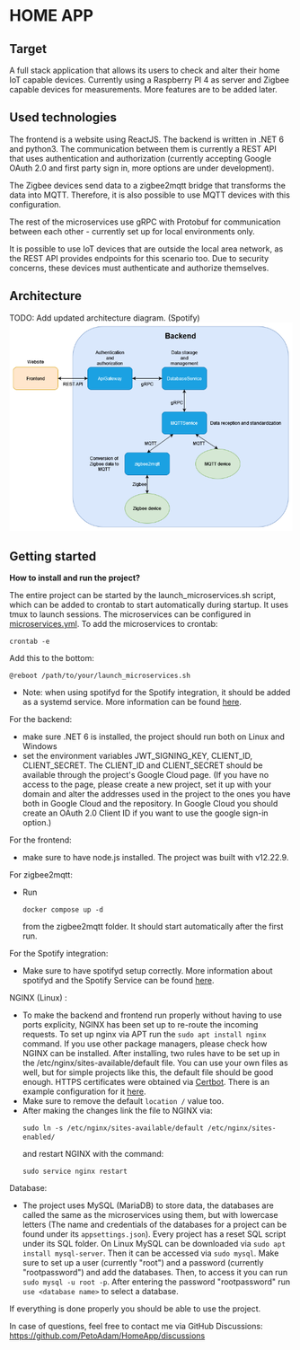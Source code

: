 # HOME APP

## Target

A full stack application that allows its users to check and alter their home IoT capable devices. Currently using a Raspberry PI 4 as server and Zigbee capable devices for measurements. More features are to be added later.

## Used technologies

The frontend is a website using ReactJS.
The backend is written in .NET 6 and python3.
The communication between them is currently a REST API that uses authentication and authorization (currently accepting Google OAuth 2.0 and first party sign in, more options are under development).

The Zigbee devices send data to a zigbee2mqtt bridge that transforms the data into MQTT. Therefore, it is also possible to use MQTT devices with this configuration.

The rest of the microservices use gRPC with Protobuf for communication between each other -  currently set up for local environments only.

It is possible to use IoT devices that are outside the local area network, as the REST API provides endpoints for this scenario too. Due to security concerns, these devices must authenticate and authorize themselves.

## Architecture

TODO: Add updated architecture diagram. (Spotify)
![Architecture](Documents/Resources/HomeAppArchitecture.png)

## Getting started

**How to install and run the project?**

The entire project can be started by the launch_microservices.sh script, which can be added to crontab to start automatically during startup. It uses tmux to launch sessions. The microservices can be configured in [microservices.yml](microservices.yml). To add the microservices to crontab:
```
crontab -e
```
Add this to the bottom:
```
@reboot /path/to/your/launch_microservices.sh
```

- Note: when using spotifyd for the Spotify integration, it should be added as a systemd service. More information can be found [here](Documents/SpotifyIntegration.md).

For the backend:   
- make sure .NET 6 is installed, the project should run both on Linux and Windows
- set the environment variables JWT_SIGNING_KEY, CLIENT_ID, CLIENT_SECRET. The CLIENT_ID and CLIENT_SECRET should be available through the project's Google Cloud page. (If you have no access to the page, please create a new project, set it up with your domain and alter the addresses used in the project to the ones you have both in Google Cloud and the repository. In Google Cloud you should create an OAuth 2.0 Client ID if you want to use the google sign-in option.)

For the frontend:
- make sure to have node.js installed. The project was built with v12.22.9.

For zigbee2mqtt:
- Run
    ```
    docker compose up -d  
    ```
    from the zigbee2mqtt folder. It should start automatically after the first run.

For the Spotify integration:
- Make sure to have spotifyd setup correctly. More information about spotifyd and the Spotify Service can be found [here](Documents/SpotifyIntegration.md). 

NGINX (Linux) :
- To make the backend and frontend run properly without having to use ports explicity, NGINX has been set up to re-route the incoming requests. To set up nginx via APT run the ```sudo apt install nginx``` command. If you use other package managers, please check how NGINX can be installed. After installing, two rules have to be set up in the /etc/nginx/sites-available/default file. You can use your own files as well, but for simple projects like this, the default file should be good enough. HTTPS certificates were obtained via [Certbot](https://certbot.eff.org/instructions?ws=nginx&os=ubuntufocal). There is an example configuration for it [here](Nginx/sites-available/default).
 - Make sure to remove the default ```location /``` value too.
 - After making the changes link the file to NGINX via:
    ```
    sudo ln -s /etc/nginx/sites-available/default /etc/nginx/sites-enabled/
    ```
    and restart NGINX with the command:
    ```
    sudo service nginx restart
    ```

Database:
- The project uses MySQL (MariaDB) to store data, the databases are called the same as the microservices using them, but with lowercase letters (The name and credentials of the databases for a project can be found under its ```appsettings.json```). Every project has a reset SQL script under its SQL folder. On Linux MySQL can be downloaded via ```sudo apt install mysql-server```. Then it can be accessed via ```sudo mysql```. Make sure to set up a user (currently "root") and a password (currently "rootpassword") and add the databases. Then, to access it you can run ```sudo mysql -u root -p```. After entering the password "rootpassword" run ```use <database name>``` to select a database.

If everything is done properly you should be able to use the project.

In case of questions, feel free to contact me via GitHub Discussions:
https://github.com/PetoAdam/HomeApp/discussions


